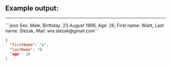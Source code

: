 ## Example output:
<hr>
```json
Sex: Male,
Birthday: 23 August 1996,
Age: 26,
First name: Wiatt,
Last name: Slezak,
Mail: wia.slezak@gmail.com```

```json
{
  "firstName": "A",
  "lastName": "B
  "age": 18
}
```
